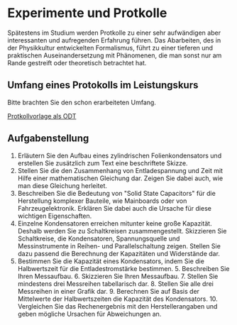 # Experimente und Protkolle

Spätestens im Studium werden Protkolle zu einer sehr aufwändigen aber interessanten und aufregenden Erfahrung führen. Das Abarbeiten, des in der Physikkultur entwickelten Formalismus, führt zu einer tieferen und praktischen Auseinandersetzung mit Phänomenen, die man sonst nur am Rande gestreift oder theoretisch betrachtet hat.

## Umfang eines Protokolls im Leistungskurs

Bitte brachten Sie den schon erarbeiteten Umfang.

[Protkollvorlage als ODT](./Protokoll_Leistungskurs_Physik.odt)

## Aufgabenstellung

1. Erläutern Sie den Aufbau eines zylindrischen Folienkondensators und erstellen Sie zusätzlich zum Text eine beschriftete Skizze.
2. Stellen Sie die den Zusammenhang von Entladespannung und Zeit mit Hilfe einer mathematischen Gleichung dar. Zeigen Sie dabei auch, wie man diese Gleichung herleitet.
2. Beschreiben Sie die Bedeutung von "Solid State Capacitors" für die Herstellung komplexer Bauteile, wie Mainboards oder von Fahrzeugelektronik. Erklären Sie dabei auch die Ursache für diese wichtigen Eigenschaften.
3. Einzelne Kondensatoren erreichen mitunter keine große Kapazität. Deshalb werden Sie zu Schaltkreisen zusammengestellt. Skizzieren Sie Schaltkreise, die Kondensatoren, Spannungsquelle und Messinstrumente in Reihen- und Parallelschaltung zeigen. Stellen Sie dazu passend die Berechnung der Kapazitäten und Widerstände dar.
4. Bestimmen Sie die Kapazität eines Kondensators, indem Sie die Halbwertszeit für die Entladestromstärke bestimmen.
    5. Beschreiben Sie Ihren Messaufbau.
    6. Skizzieren Sie Ihren Messaufbau.
    7. Stellen Sie mindestens drei Messreihen tabellarisch dar.
    8. Stellen Sie alle drei Messreihen in einer Grafik dar.
    9. Berechnen Sie auf Basis der Mittelwerte der Halbwertszeiten die Kapazität des Kondensators.
    10. Vergleichen Sie das Rechenergebnis mit den Herstellerangaben und geben mögliche Ursachen für Abweichungen an.
